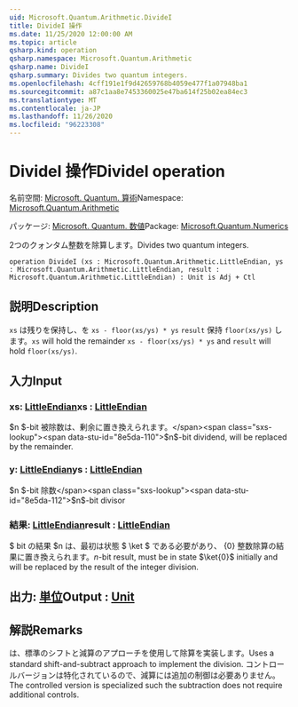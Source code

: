 ```yaml
---
uid: Microsoft.Quantum.Arithmetic.DivideI
title: DivideI 操作
ms.date: 11/25/2020 12:00:00 AM
ms.topic: article
qsharp.kind: operation
qsharp.namespace: Microsoft.Quantum.Arithmetic
qsharp.name: DivideI
qsharp.summary: Divides two quantum integers.
ms.openlocfilehash: 4cff191e1f9d42659768b4059e477f1a07948ba1
ms.sourcegitcommit: a87c1aa8e7453360025e47ba614f25b02ea84ec3
ms.translationtype: MT
ms.contentlocale: ja-JP
ms.lasthandoff: 11/26/2020
ms.locfileid: "96223308"
---
```

# <a name="dividei-operation"></a><span data-ttu-id="8e5da-102">DivideI 操作</span><span class="sxs-lookup"><span data-stu-id="8e5da-102">DivideI operation</span></span>

<span data-ttu-id="8e5da-103">名前空間: [Microsoft. Quantum. 算術](xref:Microsoft.Quantum.Arithmetic)</span><span class="sxs-lookup"><span data-stu-id="8e5da-103">Namespace: [Microsoft.Quantum.Arithmetic](xref:Microsoft.Quantum.Arithmetic)</span></span>

<span data-ttu-id="8e5da-104">パッケージ: [Microsoft. Quantum. 数値](https://nuget.org/packages/Microsoft.Quantum.Numerics)</span><span class="sxs-lookup"><span data-stu-id="8e5da-104">Package: [Microsoft.Quantum.Numerics](https://nuget.org/packages/Microsoft.Quantum.Numerics)</span></span>


<span data-ttu-id="8e5da-105">2つのクォンタム整数を除算します。</span><span class="sxs-lookup"><span data-stu-id="8e5da-105">Divides two quantum integers.</span></span>

```qsharp
operation DivideI (xs : Microsoft.Quantum.Arithmetic.LittleEndian, ys : Microsoft.Quantum.Arithmetic.LittleEndian, result : Microsoft.Quantum.Arithmetic.LittleEndian) : Unit is Adj + Ctl
```


## <a name="description"></a><span data-ttu-id="8e5da-106">説明</span><span class="sxs-lookup"><span data-stu-id="8e5da-106">Description</span></span>

<span data-ttu-id="8e5da-107">`xs` は残りを保持し、を `xs - floor(xs/ys) * ys` `result` 保持 `floor(xs/ys)` します。</span><span class="sxs-lookup"><span data-stu-id="8e5da-107">`xs` will hold the remainder `xs - floor(xs/ys) * ys` and `result` will hold `floor(xs/ys)`.</span></span>

## <a name="input"></a><span data-ttu-id="8e5da-108">入力</span><span class="sxs-lookup"><span data-stu-id="8e5da-108">Input</span></span>

### <a name="xs--littleendian"></a><span data-ttu-id="8e5da-109">xs: [LittleEndian](xref:Microsoft.Quantum.Arithmetic.LittleEndian)</span><span class="sxs-lookup"><span data-stu-id="8e5da-109">xs : [LittleEndian](xref:Microsoft.Quantum.Arithmetic.LittleEndian)</span></span>

<span data-ttu-id="8e5da-110">$n $-bit 被除数は、剰余に置き換えられます。</span><span class="sxs-lookup"><span data-stu-id="8e5da-110">$n$-bit dividend, will be replaced by the remainder.</span></span>


### <a name="ys--littleendian"></a><span data-ttu-id="8e5da-111">y: [LittleEndian](xref:Microsoft.Quantum.Arithmetic.LittleEndian)</span><span class="sxs-lookup"><span data-stu-id="8e5da-111">ys : [LittleEndian](xref:Microsoft.Quantum.Arithmetic.LittleEndian)</span></span>

<span data-ttu-id="8e5da-112">$n $-bit 除数</span><span class="sxs-lookup"><span data-stu-id="8e5da-112">$n$-bit divisor</span></span>


### <a name="result--littleendian"></a><span data-ttu-id="8e5da-113">結果: [LittleEndian](xref:Microsoft.Quantum.Arithmetic.LittleEndian)</span><span class="sxs-lookup"><span data-stu-id="8e5da-113">result : [LittleEndian](xref:Microsoft.Quantum.Arithmetic.LittleEndian)</span></span>

<span data-ttu-id="8e5da-114">$ bit の結果 $n は、最初は状態 $ \ket $ である必要があり、 {0} 整数除算の結果に置き換えられます。</span><span class="sxs-lookup"><span data-stu-id="8e5da-114">$n$-bit result, must be in state $\ket{0}$ initially and will be replaced by the result of the integer division.</span></span>



## <a name="output--unit"></a><span data-ttu-id="8e5da-115">出力: [単位](xref:microsoft.quantum.lang-ref.unit)</span><span class="sxs-lookup"><span data-stu-id="8e5da-115">Output : [Unit](xref:microsoft.quantum.lang-ref.unit)</span></span>



## <a name="remarks"></a><span data-ttu-id="8e5da-116">解説</span><span class="sxs-lookup"><span data-stu-id="8e5da-116">Remarks</span></span>

<span data-ttu-id="8e5da-117">は、標準のシフトと減算のアプローチを使用して除算を実装します。</span><span class="sxs-lookup"><span data-stu-id="8e5da-117">Uses a standard shift-and-subtract approach to implement the division.</span></span>
<span data-ttu-id="8e5da-118">コントロールバージョンは特化されているので、減算には追加の制御は必要ありません。</span><span class="sxs-lookup"><span data-stu-id="8e5da-118">The controlled version is specialized such the subtraction does not require additional controls.</span></span>